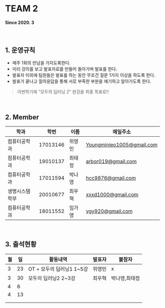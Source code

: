 # TEAM 2

#### Since 2020. 3

<br>

## 1. 운영규칙
 - 매주 1회의 만남을 가지도록한다.  
 - 미리 강의를 보고 발표자료를 만들어 돌아가며 발표를 한다.  
 - 발표자 이외에 팀원들은 발표를 하는 동안 무조건 질문 1가지 이상을 하도록 한다.  
 - 발표가 끝나고 질의응답을 통해 서로 부족한 부분을 얘기하고 알아가도록 한다. 
 
 > 이번학기에 "모두의 딥러닝 2" 완강을 최종 목표로!!


 
 <br>
 

## 2. Member 
| 학과           | 학번     | 이름   |  메일주소   |
| -------------- | -------- | ------ | --- |
| 컴퓨터공학과   | 17013146 | 위영민 |  Youngminieo1005@gmail.com   |
| 컴퓨터공학과   | 19010137 | 최태정 |  arbor019@gmail.com   |
| 컴퓨터공학과   | 17011594 | 박나영 |   hcc9876@gmail.com  |
| 생명시스템학부 | 20010677 | 최우혁 |   xxxd1000@gmail.com  |
| 컴퓨터공학과   | 18011552 | 임가영 | ygy920@gmail.com    |

<br>

## 3. 출석현황
| 월  | 일  | 활동내역 | 발표자 | 불참자 |
| --- | --- | ------ | ---- | --- |
| 3   | 23  | OT + 모두의 딥러닝1 1~5강 |  위영민 | x |
| 3   | 30  | 모두의 딥러닝2 2~3강 | 최우혁  | 박나영,최태정 |
| 4   | 6   |               |  |     |
| 4   | 13  |               |  |     |
|     |     |               |  |     |
|     |     |               |  |     |
